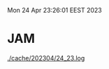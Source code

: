 Mon 24 Apr 23:26:01 EEST 2023
# JAM
<a href='./cache/202304/24_23.log'>./cache/202304/24_23.log</a>

